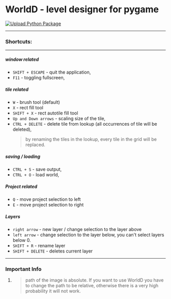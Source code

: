 # WorldD - level designer for pygame
[![Upload Python Package](https://github.com/NOTMEE12/WorldD/actions/workflows/python-publish.yml/badge.svg)](https://github.com/NOTMEE12/WorldD/actions/workflows/python-publish.yml)

---
### Shortcuts:

------------------------
##### window related
- `SHIFT + ESCAPE` - quit the application,
- `F11` - toggling fullscreen,
##### tile related
- `W` - brush tool (default)
- `X` - rect fill tool
- `SHIFT + X` - rect autotile fill tool
- `Up and Down arrows` - scaling size of the tile,
- `CTRL + DELETE` - delete tile from lookup (all occurrences of tile will be deleted),
  > by renaming the tiles in the lookup, every tile in the grid will be replaced.
##### saving / loading
- `CTRL + S` - save output,
- `CTRL + O` - load world,
##### Project related
- `Q` - move project selection to left
- `E` - move project selection to right
##### Layers
- `right arrow` - new layer / change selection to the layer above
- `left arrow` - change selection to the layer below, you can't select layers below 0.
- `SHIFT + R` - rename layer
- `SHIFT + DELETE` - deletes current layer

---
### Important Info

1. > path of the image is absolute. If you want to use WorldD you have to change the path to be relative, 
   > otherwise there is a very high probability it will not work.